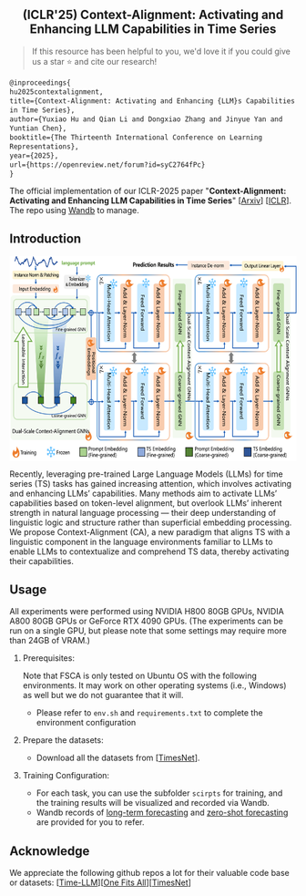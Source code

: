 <div align="center">
  <h2><b> (ICLR'25) Context-Alignment: Activating and Enhancing LLM Capabilities in Time Series </b></h2>
</div>

> If this resource has been helpful to you, we'd love it if you could give us a star ⭐ and cite our research!

```
@inproceedings{
hu2025contextalignment,
title={Context-Alignment: Activating and Enhancing {LLM}s Capabilities in Time Series},
author={Yuxiao Hu and Qian Li and Dongxiao Zhang and Jinyue Yan and Yuntian Chen},
booktitle={The Thirteenth International Conference on Learning Representations},
year={2025},
url={https://openreview.net/forum?id=syC2764fPc}
}
```

The official implementation of our ICLR-2025 paper "**Context-Alignment: Activating and Enhancing LLM Capabilities in Time Series**" [[Arxiv](https://arxiv.org/abs/2501.03747)] [[ICLR](https://openreview.net/forum?id=syC2764fPc&noteId=44soT9LsfI&referrer=%5BAuthor%20Console%5D(%2Fgroup%3Fid%3DICLR.cc%2F2025%2FConference%2FAuthors%23your-submissions))]. The repo using [Wandb](https://wandb.ai/) to manage.

## Introduction

<p align="center">
<img src="./overview.png" height = "360" alt="" align=center />
</p>

Recently, leveraging pre-trained Large Language Models (LLMs) for time series
(TS) tasks has gained increasing attention, which involves activating and enhancing LLMs’ capabilities. Many methods aim to activate LLMs’ capabilities based
on token-level alignment, but overlook LLMs’ inherent strength in natural language processing — their deep understanding of linguistic logic and structure
rather than superficial embedding processing. We propose Context-Alignment
(CA), a new paradigm that aligns TS with a linguistic component in the language
environments familiar to LLMs to enable LLMs to contextualize and comprehend TS data, thereby activating their capabilities.

## Usage

All experiments were performed using NVIDIA H800 80GB GPUs, NVIDIA A800 80GB GPUs or GeForce RTX 4090 GPUs. (The experiments can be run on a single GPU, but please note that some settings may require more than 24GB of VRAM.)

1. Prerequisites:
   
   Note that FSCA is only tested on Ubuntu OS with the following environments. It may work on other operating systems (i.e., Windows) as well but we do not guarantee that it will.
   
   + Please refer to `env.sh` and `requirements.txt` to complete the environment configuration

2. Prepare the datasets:
   
   + Download all the datasets from [[TimesNet](https://github.com/thuml/Time-Series-Library)].
   
3. Training Configuration:
   
   + For each task, you can use the subfolder `scirpts` for training, and the training results will be visualized and recorded via Wandb.
   + Wandb records of [long-term forecasting](https://wandb.ai/tokaka/iclr25-fsca-lt/table?nw=nwusertokaka) and [zero-shot forecasting](https://wandb.ai/tokaka/iclr25-fsca-zt/table?nw=nwusertokaka) are provided for you to refer.


## Acknowledge

We appreciate the following github repos a lot for their valuable code base or datasets:
[[Time-LLM](https://github.com/KimMeen/Time-LLM/blob/main/README.md)][[One Fits All](https://github.com/DAMO-DI-ML/NeurIPS2023-One-Fits-All/tree/main?tab=readme-ov-file)][[TimesNet](https://github.com/thuml/Time-Series-Library)]





